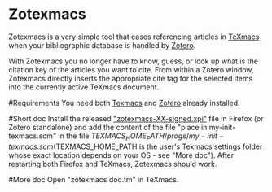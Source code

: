 # Zotexmacs
Zotexmacs is a very simple tool that eases referencing articles in [TeXmacs](http://www.texmacs.org) when your bibliographic database is handled by [Zotero](https://www.zotero.org/).

With Zotexmacs you no longer have to know, guess, or look up what is the citation key of the articles you want to cite. From within a Zotero window, Zotexmacs directly inserts the appropriate cite tag for the selected items into the currently active TeXmacs document.

#Requirements
You need both [Texmacs](http://www.texmacs.org) and [Zotero](https://www.zotero.org/) already installed.

#Short doc 
Install the released ["zotexmacs-XX-signed.xpi"](https://github.com/slowphil/zotexmacs/releases/latest) file in Firefox (or Zotero standalone) and add the content of the file "place in my-init-texmacs.scm" in the file $TEXMACS_HOME_PATH/progs/my-init-texmacs.scm ($TEXMACS_HOME_PATH is the user's Texmacs settings folder whose exact location depends on your OS - see "More doc"). After restarting both Firefox and TeXmacs, Zotexmacs should work.

#More doc 
Open "zotexmacs doc.tm" in TeXmacs.

